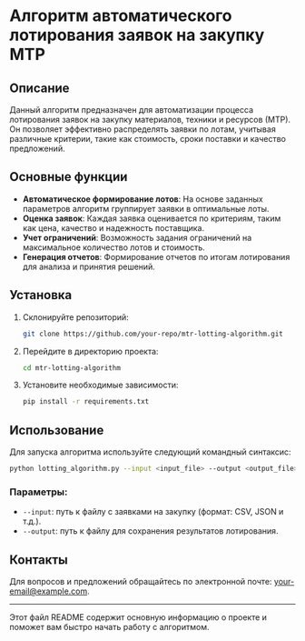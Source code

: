 # Алгоритм автоматического лотирования заявок на закупку МТР

## Описание

Данный алгоритм предназначен для автоматизации процесса лотирования заявок на закупку материалов, техники и ресурсов (МТР). Он позволяет эффективно распределять заявки по лотам, учитывая различные критерии, такие как стоимость, сроки поставки и качество предложений.

## Основные функции

- **Автоматическое формирование лотов**: На основе заданных параметров алгоритм группирует заявки в оптимальные лоты.
- **Оценка заявок**: Каждая заявка оценивается по критериям, таким как цена, качество и надежность поставщика.
- **Учет ограничений**: Возможность задания ограничений на максимальное количество лотов и стоимость.
- **Генерация отчетов**: Формирование отчетов по итогам лотирования для анализа и принятия решений.

## Установка

1. Склонируйте репозиторий:
   ```bash
   git clone https://github.com/your-repo/mtr-lotting-algorithm.git
   ```

2. Перейдите в директорию проекта:
   ```bash
   cd mtr-lotting-algorithm
   ```

3. Установите необходимые зависимости:
   ```bash
   pip install -r requirements.txt
   ```

## Использование

Для запуска алгоритма используйте следующий командный синтаксис:

```bash
python lotting_algorithm.py --input <input_file> --output <output_file>
```

### Параметры:

- `--input`: путь к файлу с заявками на закупку (формат: CSV, JSON и т.д.).
- `--output`: путь к файлу для сохранения результатов лотирования.


## Контакты

Для вопросов и предложений обращайтесь по электронной почте: your-email@example.com.

---

Этот файл README содержит основную информацию о проекте и поможет вам быстро начать работу с алгоритмом.

